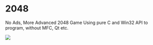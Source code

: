 # 2048
No Ads, More Advanced 2048 Game
Using pure C and Win32 API to program, without MFC, Qt etc.

![](https://github.com/tomwillow/2048/blob/master/Snap/Snap1.jpg)
